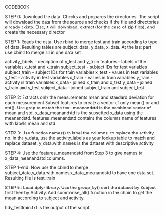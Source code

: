 CODEBOOK

STEP 0: Download the data. Checks and prepares the directories.
The script will download the data from the source and checks if the file and directories already exists. Else, it will download, extract (for the case of zip files), and create the necessary director

STEP 1: Reads the data. Use rbind to merge test and train according to type of data.
Resulting tables are subject_data, y_data, x_data. At the last part use cbind to merge all in one data set

activity_labels - decription of y_test and y_train
features - labels of the variables x_test and x_train
subject_test - subject IDs for test variables
subject_train - subject IDs for train variables
x_test - values in test variables
y_test - activity in test variables
x_train - values in train variables
y_train - activity in train variables
x_data - joined x_train and x_test
y_data - joined y_train and y_test
subject_data - joined subject_train and subject_test


STEP 2: Extracts only the measurements mean and standard deviation for each measurement
Subset features to create a vector of only mean() or and std(). Use grep to match the text.
meanandstd is the combined vector of mean and std.
x_data_meanandstd is the subsetted x_data using the meanandstd.
features_meanandstd contains the columns name of features with labels mean and std

STEP 3: Use function names() to label the columns.
to replace the activity no. in the y_data, use the activity_labels as your lookup table
to match and replace dataset. y_data.with.names is the dataset with descriptive activity 

STEP 4: Use the features_meanandstd from Step 3 to give names to x_data_meanandstd columns.

STEP 1-end: Now use the cbind to merge subject_data,y_data.with.names,x_data_meanandstd to have one data set.
Resulting file is test_train

STEP 5 : Load dplyr library. Use the group_by() sort the dataset by Subject first then by Activity.
Add summarise_all() function in the chain to get the mean according to subject and activity.

tidy_testtrain.txt is the output of the script.